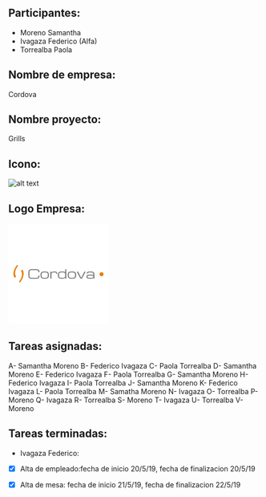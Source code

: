 ## Participantes: 
* Moreno Samantha
* Ivagaza Federico (Alfa)
* Torrealba Paola
 
## Nombre de empresa: 
Cordova
## Nombre proyecto: 
Grills

## Icono: 
![alt text]( https://github.com/feche92/2019_TP_PPS_Comanda/blob/cordova/src/assets/Imagenes/icon.png)
## Logo Empresa: 
![alt text](https://github.com/feche92/2019_TP_PPS_Comanda/blob/cordova/src/assets/Imagenes/logo.png)

## Tareas asignadas:

A- Samantha Moreno
B- Federico Ivagaza
C- Paola Torrealba
D- Samantha Moreno
E- Federico Ivagaza
F- Paola Torrealba
G- Samantha Moreno
H- Federico Ivagaza
I- Paola Torrealba
J- Samantha Moreno
K- Federico Ivagaza
L- Paola Torrealba
M- Samatha Moreno
N- Ivagaza
O- Torrealba
P- Moreno
Q- Ivagaza
R- Torrealba
S- Moreno
T- Ivagaza
U- Torrealba
V- Moreno

## Tareas terminadas:

* Ivagaza Federico:

* [x] Alta de empleado:fecha de inicio 20/5/19, fecha de finalizacion 20/5/19
* [x] Alta de mesa: fecha de inicio 21/5/19, fecha de finalizacion 22/5/19




